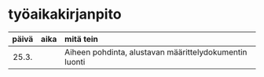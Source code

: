# työaikakirjanpito

| päivä | aika | mitä tein |
| :----:|:-----| :-----|
| 25.3. |      | Aiheen pohdinta, alustavan määrittelydokumentin luonti |
